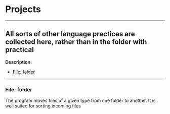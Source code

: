 # Projects
---
All sorts of other language practices are collected here, rather than in the folder with practical
---
__Description:__

- [File: folder](#folder)

---
### <a name="folder">File: folder</a>

The program moves files of a given type from one folder to another. It is well suited for sorting incoming files